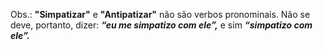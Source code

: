
Obs.: **"Simpatizar"** e **"Antipatizar"** não são verbos pronominais. Não se deve, portanto, dizer: **_“eu me simpatizo com ele”,_** e sim **_“simpatizo com ele”._**




